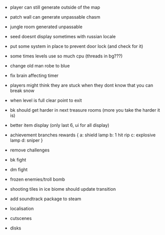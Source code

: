* player can still generate outside of the map
* patch wall can generate unpassable chasm
* jungle room generated unpassable
* seed doesnt display sometimes with russian locale
* put some system in place to prevent door lock (and check for it)
* some times levels use so much cpu (threads in bg???)

* change old man robe to blue
* fix brain affecting timer

* players might think they are stuck when they dont know that you can break snow
* when level is full clear point to exit
* bk should get harder in next treasure rooms (more you take the harder it is)
* better item display (only last 6, ui for all display)

* achievement branches rewards {
 a: shield lamp
 b: 1 hit rip
 c: explosive lamp
 d: sniper
}

* remove challenges
* bk fight
* dm fight
* frozen enemies/troll bomb
* shooting tiles in ice biome should update transition
* add soundtrack package to steam
* localisation
* cutscenes
* disks
